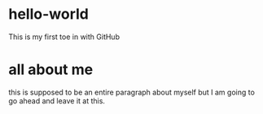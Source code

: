 # hello-world
This is my first toe in with GitHub
<h1>all about me </h1>
<p>this is supposed to be an entire paragraph about myself but I am going to go ahead and leave it at this.</p>
